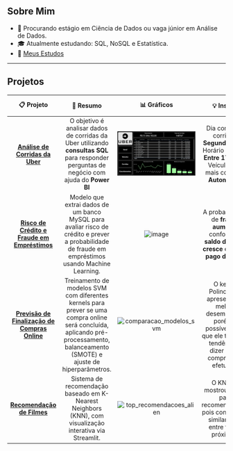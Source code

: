 ## Sobre Mim

- 👔 Procurando estágio em Ciência de Dados ou vaga júnior em Análise de Dados.  
- 🎓 Atualmente estudando: SQL, NoSQL e Estatística.  
- 📖 [Meus Estudos](https://github.com/GuilhermeSecco/Estudos)  

---

## Projetos

| 📋 Projeto | 📃 Resumo | 📊 Gráficos | 💡 Insight | 📐 Métricas | ⚡ Tecnologias |
|:----------:|:----------:|:------------:|:-----------:|:------------:|:--------------:|
|[**Análise de Corridas da Uber**](https://github.com/GuilhermeSecco/Analise-Dados-Uber/tree/main)|O objetivo é analisar dados de corridas da Uber utilizando **consultas SQL** para responder perguntas de negócio com ajuda do **Power BI**| <img width="100%" src="https://github.com/GuilhermeSecco/Analise-Dados-Uber/blob/main/Dashboard.gif?raw=true" />|Dia com mais corridas: **Segunda-Feira**<br>Horário de pico: **Entre 17 e 19h**<br>Veículo com mais corridas: **Automático**|As perguntas foram respondidas com **SQL** em:<br>➡️[`Sql_Query.ipynb`](Sql_Query.ipynb)|Excel<br>MySQL<br>PowerBI<br>Python|
| [**Risco de Crédito e Fraude em Empréstimos**](https://github.com/GuilhermeSecco/Risco-de-Credito) | Modelo que extrai dados de um banco MySQL para avaliar risco de crédito e prever a probabilidade de fraude em empréstimos usando Machine Learning. | <img width="100%" alt="image" src="https://github.com/user-attachments/assets/44dfaa94-6cc2-463a-bf3d-a811450cf10f" /> | A probabilidade de **fraude aumenta** conforme o **saldo devedor cresce** e o **total pago diminui**. |F1-Score durante treinamento: **97.84%**<br>F1-Score quando exposto a novos dados: **95.29%**<br>Isso demonstra que o modelo **não sofre de Overfitting**. | Excel<br>MySQL<br>Power BI<br>Pandas<br>NumPy<br>Scikit-Learn|
| [**Previsão de Finalização de Compras Online**](https://github.com/GuilhermeSecco/Previsao-de-vendas) | Treinamento de modelos SVM com diferentes kernels para prever se uma compra online será concluída, aplicando pré-processamento, balanceamento (SMOTE) e ajuste de hiperparâmetros. | <img width="100%" alt="comparacao_modelos_svm" src="https://github.com/user-attachments/assets/c41de12f-2fde-44bd-8f4d-c92ef6b1d4f1" /> | O kernel Polinomioal apresentou o melhor desempenho, porém é possível notar que ele tem uma tendência a dizer que a compra será efetuada.|Melhor modelo (Polinomial): <br>**F1-Score: 90.4%**<br>**Precision: 92.5%**<br>**Recall: 88.4%**| Pandas<br>NumPy<br>Matplotlib<br>Seaborn<br>Scikit-Learn<br>Imbalanced-Learn|
| [**Recomendação de Filmes**](https://github.com/GuilhermeSecco/Sistema-Recomendacao-Filmes) | Sistema de recomendação baseado em K-Nearest Neighbors (KNN), com visualização interativa via Streamlit. | <img width="100%" alt="top_recomendacoes_alien" src="https://github.com/user-attachments/assets/cea5a822-ab9a-45b0-9c81-34fe90cfd939" /> | O KNN se mostrou eficaz para recomendações, pois considera a similaridade entre filmes próximos. | Aplicação disponível em ➡️[Streamlit](https://recomendacao-filmes.streamlit.app/). | Git<br>NumPy<br>Pandas<br>SciPy<br>Scikit-Learn<br>Streamlit|

